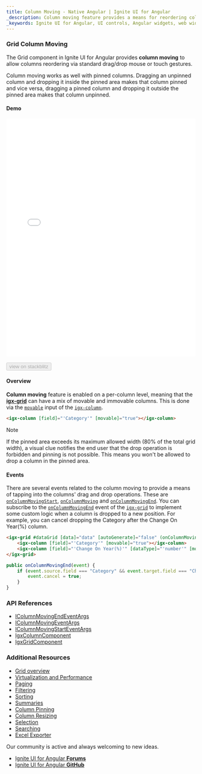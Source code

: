 ```yaml
---
title: Column Moving - Native Angular | Ignite UI for Angular
_description: Column moving feature provides a means for reordering columns interactively via a standard drag/drop mouse gesture.
_keywords: Ignite UI for Angular, UI controls, Angular widgets, web widgets, UI widgets, Angular, Native Angular Components Suite, Native Angular Controls, Native Angular Components Library, Angular Data Grid component, Angular Data Grid control, Native Angular Components, Angular Grid component, Angular Grid control, Angular High Performance Grid, Column Moving, Grid Column Moving, Angular Grid Column Moving, Angular column moving
---
```


### Grid Column Moving

The Grid component in Ignite UI for Angular provides **column moving** to allow columns reordering via standard drag/drop mouse or touch gestures.

Column moving works as well with pinned columns. Dragging an unpinned column and dropping it inside the pinned area makes that column pinned and vice versa, dragging a pinned column and dropping it outside the pinned area makes that column unpinned.

#### Demo

<div class="sample-container loading" style="height:630px">
    <iframe id="column-moving-sample-iframe" src='{environment:demosBaseUrl}/grid-moving-sample' width="100%" height="100%" seamless frameBorder="0" onload="onSampleIframeContentLoaded(this);"></iframe>
</div>
<br/>
<div>
<button data-localize="stackblitz" disabled class="stackblitz-btn" data-iframe-id="column-moving-sample-iframe" data-demos-base-url="{environment:demosBaseUrl}">view on stackblitz</button>
</div>
<div class="divider--half"></div>

#### Overview
**Column moving** feature is enabled on a per-column level, meaning that the [**igx-grid**]({environment:angularApiUrl}/classes/igxgridcomponent.html) can have a mix of movable and immovable columns. This is done via the [`movable`]({environment:angularApiUrl}/classes/igxcolumncomponent.html#movable) input of the [`igx-column`]({environment:angularApiUrl}/classes/igxcolumncomponent.html).

```html
<igx-column [field]="'Category'" [movable]="true"></igx-column>
```

> [!NOTE]
> If the pinned area exceeds its maximum allowed width (80% of the total grid width), a visual clue notifies the end user that the drop operation is forbidden and pinning is not possible. This means you won't be allowed to drop a column in the pinned area.

#### Events
There are several events related to the column moving to provide a means of tapping into the columns' drag and drop operations. These are [`onColumnMovingStart`]({environment:angularApiUrl}/classes/igxgridcomponent.html#oncolumnmovingstart), [`onColumnMoving`]({environment:angularApiUrl}/classes/igxgridcomponent.html#oncolumnmoving) and [`onColumnMovingEnd`]({environment:angularApiUrl}/classes/igxgridcomponent.html#oncolumnmovingend). 
You can subscribe to the [`onColumnMovingEnd`]({environment:angularApiUrl}/classes/igxgridcomponent.html#oncolumnmovingend) event of the [`igx-grid`]({environment:angularApiUrl}/classes/igxgridcomponent.html) to implement some custom logic when a column is dropped to a new position. For example, you can cancel dropping the Category after the Change On Year(%) column.

```html
<igx-grid #dataGrid [data]="data" [autoGenerate]="false" (onColumnMovingEnd)="onColumnMovingEnd($event)">
    <igx-column [field]="'Category'" [movable]="true"></igx-column>
    <igx-column [field]="'Change On Year(%)'" [dataType]="'number'" [movable]="true" ></igx-column>
</igx-grid>
```

```typescript
public onColumnMovingEnd(event) {
    if (event.source.field === "Category" && event.target.field === "Change On Year(%)") {
        event.cancel = true;
    }
}
```

### API References
<div class="divider--half"></div>

* [IColumnMovingEndEventArgs]({environment:angularApiUrl}/interfaces/icolumnmovingendeventargs.html)
* [IColumnMovingEventArgs]({environment:angularApiUrl}/interfaces/icolumnmovingeventargs.html)
* [IColumnMovingStartEventArgs]({environment:angularApiUrl}/interfaces/icolumnmovingstarteventargs.html)
* [IgxColumnComponent]({environment:angularApiUrl}/classes/igxcolumncomponent.html)
* [IgxGridComponent]({environment:angularApiUrl}/classes/igxgridcomponent.html)

### Additional Resources
<div class="divider--half"></div>

* [Grid overview](grid.md)
* [Virtualization and Performance](grid_virtualization.md)
* [Paging](grid_paging.md)
* [Filtering](grid_filtering.md)
* [Sorting](grid_sorting.md)
* [Summaries](grid_summaries.md)
* [Column Pinning](grid_column_pinning.md)
* [Column Resizing](grid_column_resizing.md)
* [Selection](grid_selection.md)
* [Searching](grid_search.md)
* [Excel Exporter](exporter_excel.md)

<div class="divider--half"></div>
Our community is active and always welcoming to new ideas.

* [Ignite UI for Angular **Forums**](https://www.infragistics.com/community/forums/f/ignite-ui-for-angular)
* [Ignite UI for Angular **GitHub**](https://github.com/IgniteUI/igniteui-angular)
